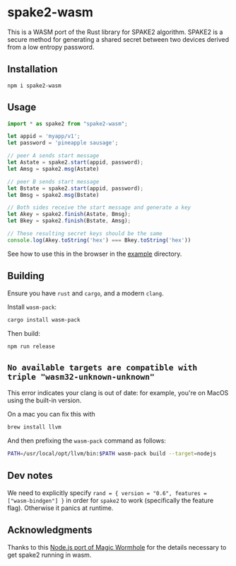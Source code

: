 # spake2-wasm

This is a WASM port of the Rust library for SPAKE2 algorithm. SPAKE2 is
a secure method for generating a shared secret between two devices derived from
a low entropy password. 

## Installation

```
npm i spake2-wasm
```

## Usage

```js
import * as spake2 from "spake2-wasm";

let appid = 'myapp/v1';
let password = 'pineapple sausage';

// peer A sends start message
let Astate = spake2.start(appid, password);
let Amsg = spake2.msg(Astate)

// peer B sends start message
let Bstate = spake2.start(appid, password);
let Bmsg = spake2.msg(Bstate)

// Both sides receive the start message and generate a key
let Akey = spake2.finish(Astate, Bmsg);
let Bkey = spake2.finish(Bstate, Amsg);

// These resulting secret keys should be the same
console.log(Akey.toString('hex') === Bkey.toString('hex'))
```

See how to use this in the browser in the [example](/example) directory.


## Building

Ensure you have `rust` and `cargo`, and a modern `clang`.

Install `wasm-pack`:

```sh
cargo install wasm-pack
```

Then build:

```sh
npm run release
```

## `No available targets are compatible with triple "wasm32-unknown-unknown"`

This error indicates your clang is out of date: for example, you're on MacOS using the built-in version.

On a mac you can fix this with

```sh
brew install llvm
```

And then prefixing the `wasm-pack` command as follows:

```sh
PATH=/usr/local/opt/llvm/bin:$PATH wasm-pack build --target=nodejs
```

## Dev notes

We need to explicitly specify `rand = { version = "0.6", features = ["wasm-bindgen"] }` in order for `spake2` to work (specifically the feature flag). Otherwise it panics at runtime.

## Acknowledgments

Thanks to this [Node.js port of Magic Wormhole](https://github.com/bakkot/magic-wormhole-js) for the details necessary to get spake2 running in wasm.
